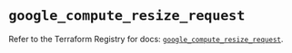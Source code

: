 # `google_compute_resize_request`

Refer to the Terraform Registry for docs: [`google_compute_resize_request`](https://registry.terraform.io/providers/hashicorp/google/6.16.0/docs/resources/compute_resize_request).
